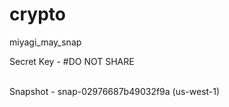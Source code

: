 # crypto
miyagi_may_snap


Secret Key - #DO NOT SHARE 


<br> Snapshot - snap-02976687b49032f9a (us-west-1)

